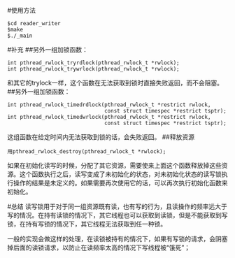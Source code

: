 #使用方法
```
$cd reader_writer
$make
$./_main
```
#补充
##另外一组加锁函数：
```
int pthread_rwlock_tryrdlock(pthread_rwlock_t *rwlock);
int pthread_rwlock_trywrlock(pthread_rwlock_t *rwlock);
```
和其它的trylock一样，这个函数在无法获取到锁时直接失败返回，而不会阻塞。
##另外一组加锁函数：
```
int pthread_rwlock_timedrdlock(pthread_rwlock_t *restrict rwlock,
                               const struct timespec *restrict tsptr);
int pthread_rwlock_timedwrlock(pthread_rwlock_t *restrict rwlock,
                               const struct timespec *restrict tsptr);
```
这组函数在给定时间内无法获取到锁的话，会失败返回。
##释放资源
```
用pthread_rwlock_destroy(pthread_rwlock_t *rwlock);
```
如果在初始化读写的时候，分配了其它资源，需要使来上面这个函数释放掉这些资源。这个函数执行之后，读写变成了未初始化的状态，对未初始化状态的读写锁执行操作的结果是未定义的。如果需要再次使用它的话，可以再次执行初始化函数来初始化。

#总结
读写锁用于对于同一组资源既有读，也有写的行为，且读操作的频率远大于写的情况。在持有读锁的情况下，其它线程也可以获取到读锁，但是不能获取到写锁，在持有写锁的情况下，其它线程无法获取到任一种锁。

一般的实现会做这样的处理，在读锁被持有的情况下，如果有写锁的请求，会阴塞掉后面的读锁请求，以防止在读频率太高的情况下写线程被“饿死”；

